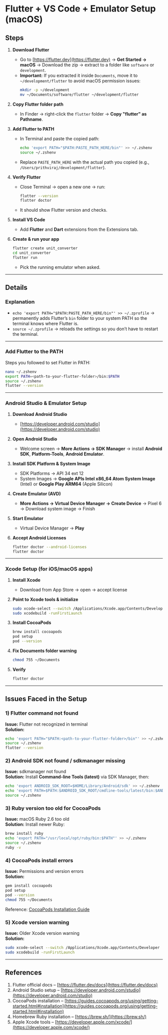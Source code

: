 
# Flutter + VS Code + Emulator Setup (macOS)

## Steps

1) **Download Flutter**
   - Go to [https://flutter.dev](https://flutter.dev) → **Get Started → macOS** → Download the zip → extract to a folder like `software` or `development`.
   - **Important:** If you extracted it inside `Documents`, move it to `~/development/flutter` to avoid macOS permission issues:
     ```bash
     mkdir -p ~/development
     mv ~/Documents/software/flutter ~/development/flutter
     ```

2) **Copy Flutter folder path**
   - In Finder → right-click the `flutter` folder → **Copy "flutter" as Pathname**.

3) **Add Flutter to PATH**
   - In Terminal and paste the copied path:
     ```bash
     echo 'export PATH="$PATH:PASTE_PATH_HERE/bin"' >> ~/.zshenv
     source ~/.zshenv
     ```
   - Replace `PASTE_PATH_HERE` with the actual path you copied (e.g., `/Users/prithviraj/development/flutter`).

4) **Verify Flutter**
   - Close Terminal → open a new one → run:
     ```bash
     flutter --version
     flutter doctor
     ```
   - It should show Flutter version and checks.

5) **Install VS Code**
   - Add **Flutter** and **Dart** extensions from the Extensions tab.

6) **Create & run your app**
   ```bash
   flutter create unit_converter
   cd unit_converter
   flutter run
   ```
   - Pick the running emulator when asked.

---

## Details

### Explanation
- `echo 'export PATH="$PATH:PASTE_PATH_HERE/bin"' >> ~/.zprofile` → permanently adds Flutter’s `bin` folder to your system PATH so the terminal knows where Flutter is.
- `source ~/.zprofile` → reloads the settings so you don’t have to restart the terminal.

---

### Add Flutter to the PATH
Steps you followed to set Flutter in PATH:
```bash
nano ~/.zshenv
export PATH=<path-to-your-flutter-folder>/bin:$PATH
source ~/.zshenv
flutter --version
```

---

### Android Studio & Emulator Setup

1) **Download Android Studio**
   - [https://developer.android.com/studio](https://developer.android.com/studio)

2) **Open Android Studio**
   - Welcome screen → **More Actions → SDK Manager** → install **Android SDK**, **Platform-Tools**, **Android Emulator**.

3) **Install SDK Platform & System Image**
   - SDK Platforms → API 34 ext 12
   - System Images → **Google APIs Intel x86_64 Atom System Image** (Intel) or **Google Play ARM64** (Apple Silicon)

4) **Create Emulator (AVD)**
   - **More Actions → Virtual Device Manager → Create Device** → Pixel 6 → Download system image → Finish

5) **Start Emulator**
   - Virtual Device Manager → **Play**

6) **Accept Android Licenses**
   ```bash
   flutter doctor --android-licenses
   flutter doctor
   ```

---

### Xcode Setup (for iOS/macOS apps)

1) **Install Xcode**
   - Download from App Store → open → accept license

2) **Point to Xcode tools & initialize**
   ```bash
   sudo xcode-select --switch /Applications/Xcode.app/Contents/Developer
   sudo xcodebuild -runFirstLaunch
   ```

3) **Install CocoaPods**
   ```bash
   brew install cocoapods
   pod setup
   pod --version
   ```

4) **Fix Documents folder warning**
   ```bash
   chmod 755 ~/Documents
   ```

5) **Verify**
   ```bash
   flutter doctor
   ```

---

## Issues Faced in the Setup

### 1) Flutter command not found
**Issue:** Flutter not recognized in terminal  
**Solution:**  
```bash
echo 'export PATH="$PATH:<path-to-your-flutter-folder>/bin"' >> ~/.zshenv
source ~/.zshenv
flutter --version
```

### 2) Android SDK not found / sdkmanager missing
**Issue:** sdkmanager not found  
**Solution:** Install **Command-line Tools (latest)** via SDK Manager, then:  
```bash
echo 'export ANDROID_SDK_ROOT=$HOME/Library/Android/sdk' >> ~/.zshenv
echo 'export PATH=$PATH:$ANDROID_SDK_ROOT/cmdline-tools/latest/bin:$ANDROID_SDK_ROOT/platform-tools:$ANDROID_SDK_ROOT/emulator' >> ~/.zshenv
source ~/.zshenv
```

### 3) Ruby version too old for CocoaPods
**Issue:** macOS Ruby 2.6 too old  
**Solution:** Install newer Ruby:  
```bash
brew install ruby
echo 'export PATH="/usr/local/opt/ruby/bin:$PATH"' >> ~/.zshenv
source ~/.zshenv
ruby -v
```

### 4) CocoaPods install errors
**Issue:** Permissions and version errors  
**Solution:**  
```bash
gem install cocoapods
pod setup
pod --version
chmod 755 ~/Documents
```
Reference: [CocoaPods Installation Guide](https://guides.cocoapods.org/using/getting-started.html#installation)

### 5) Xcode version warning
**Issue:** Older Xcode version warning  
**Solution:**  
```bash
sudo xcode-select --switch /Applications/Xcode.app/Contents/Developer
sudo xcodebuild -runFirstLaunch
```

---

## References

1) Flutter official docs – [https://flutter.dev/docs](https://flutter.dev/docs)
2) Android Studio setup – [https://developer.android.com/studio](https://developer.android.com/studio)
3) CocoaPods installation – [https://guides.cocoapods.org/using/getting-started.html#installation](https://guides.cocoapods.org/using/getting-started.html#installation)
4) Homebrew Ruby installation – [https://brew.sh/](https://brew.sh/)
5) Apple Xcode tools – [https://developer.apple.com/xcode/](https://developer.apple.com/xcode/)
